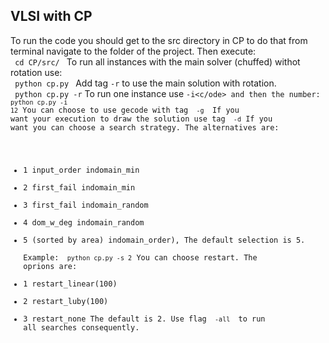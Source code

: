 ## VLSI with CP
To run the code you should get to the src directory in CP to do that from terminal navigate to the folder of the project. Then execute:<br>
<code> cd CP/src/ </code>
To run all instances with the main solver (chuffed) withot rotation use: <br>
<code> python cp.py </code>
Add tag <code>-r</code> to use the main solution with rotation.  
<code> python cp.py -r</code>
To run one instance use <code>-i<c/ode> and then the number:
<code> python cp.py -i 12</code>
You can choose to use gecode with tag <code> -g </code>
If you want your execution to draw the solution use tag <code> -d</code>
If you want you can choose a search strategy. The alternatives are: <br>
* 1 input\_order indomain\_min
* 2 first\_fail indomain\_min
* 3 first\_fail indomain\_random 
* 4 dom\_w\_deg indomain\_random
* 5 (sorted by area) indomain\_order), 
The default selection is 5.<br>
Example:
<code> python cp.py -s 2</code>
You can choose restart. The oprions are:
* 1 restart_linear(100)
* 2 restart_luby(100)
* 3 restart_none 
The default is 2.
Use flag <code> -all </code> to run all searches consequently.

